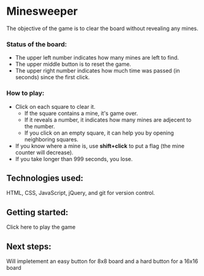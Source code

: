 # Minesweeper

The objective of the game is to clear the board without revealing any mines.

### Status of the board:
* The upper left number indicates how many mines are left to find.
* The upper middle button is to reset the game.
* The upper right number indicates how much time was passed (in seconds) since the first click.

### How to play:
* Click on each square to clear it. 
    * If the square contains a mine, it's game over. 
    * If it reveals a number, it indicates how many mines are adjecent to the number. 
    * If you click on an empty square, it can help you by opening neighboring squares.
* If you know where a mine is, use **shift+click** to put a flag (the mine counter will decrease).
* If you take longer than 999 seconds, you lose.

## Technologies used:
HTML, CSS, JavaScript, jQuery, and git for version control.

## Getting started:
Click here to play the game

## Next steps:
Will impletement an easy button for 8x8 board and a hard button for a 16x16 board

